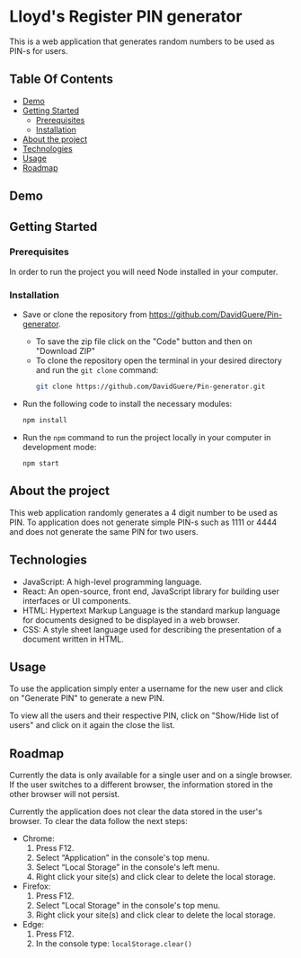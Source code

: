 # Lloyd's Register PIN generator

This is a web application that generates random numbers to be used as PIN-s for users.

## Table Of Contents

- [Demo](#demo)
- [Getting Started](#getting-started)
  - [Prerequisites](#Prerequisites)
  - [Installation](#installation)
- [About the project](#about)
- [Technologies](#technologies)
- [Usage](#usage)
- [Roadmap](#roadmap)

## Demo

## Getting Started

### Prerequisites

In order to run the project you will need Node installed in your computer.

### Installation

- Save or clone the repository from https://github.com/DavidGuere/Pin-generator.

  - To save the zip file click on the "Code" button and then on "Download ZIP"
  - To clone the repository open the terminal in your desired directory and run the `git clone` command:
    ```sh
    git clone https://github.com/DavidGuere/Pin-generator.git
    ```

- Run the following code to install the necessary modules:
  ```sh
  npm install
  ```
- Run the `npm` command to run the project locally in your computer in development mode:

  ```
  npm start
  ```

## About the project

This web application randomly generates a 4 digit number to be used as PIN. To application does not generate simple PIN-s such as 1111 or 4444 and does not generate the same PIN for two users.

## Technologies

- JavaScript: A high-level programming language.
- React: An open-source, front end, JavaScript library for building user interfaces or UI components.
- HTML: Hypertext Markup Language is the standard markup language for documents designed to be displayed in a web browser.
- CSS: A style sheet language used for describing the presentation of a document written in HTML.

## Usage

To use the application simply enter a username for the new user and click on "Generate PIN" to generate a new PIN.

To view all the users and their respective PIN, click on "Show/Hide list of users" and click on it again the close the list.

## Roadmap

Currently the data is only available for a single user and on a single browser. If the user switches to a different browser, the information stored in the other browser will not persist.

Currently the application does not clear the data stored in the user's browser. To clear the data follow the next steps:

- Chrome:
  1. Press F12.
  2. Select “Application” in the console's top menu.
  3. Select “Local Storage” in the console's left menu.
  4. Right click your site(s) and click clear to delete the local storage.
- Firefox:
  1. Press F12.
  2. Select "Local Storage" in the console's top menu.
  3. Right click your site(s) and click clear to delete the local storage.
- Edge:
  1. Press F12.
  2. In the console type: `localStorage.clear()`
